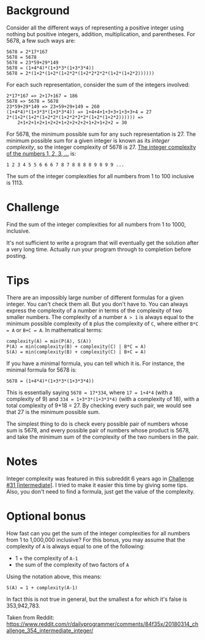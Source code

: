# Background

Consider all the different ways of representing a positive integer using nothing but positive integers, addition, multiplication, and parentheses. For 5678, a few such ways are:

    5678 = 2*17*167
    5678 = 5678
    5678 = 23*59+29*149
    5678 = (1+4*4)*(1+3*3*(1+3*3*4))
    5678 = 2*(1+2*(1+2*(1+2*2*(1+2*2*2*2*(1+2*(1+2*2))))))

For each such representation, consider the sum of the integers involved:

    2*17*167 => 2+17+167 = 186
    5678 => 5678 = 5678
    23*59+29*149 => 23+59+29+149 = 260
    (1+4*4)*(1+3*3*(1+3*3*4)) => 1+4+4+1+3+3+1+3+3+4 = 27
    2*(1+2*(1+2*(1+2*2*(1+2*2*2*2*(1+2*(1+2*2)))))) =>
        2+1+2+1+2+1+2+2+1+2+2+2+2+1+2+1+2+2 = 30

For 5678, the minimum possible sum for any such representation is 27. The minimum possible sum for a given integer is known as its *integer complexity*, so the integer complexity of 5678 is 27. [The integer complexity of the numbers 1, 2, 3, ...](https://oeis.org/A005245/list) is:

    1 2 3 4 5 5 6 6 6 7 8 7 8 8 8 8 9 8 9 9 ...

The sum of the integer complexities for all numbers from 1 to 100 inclusive is 1113.

# Challenge

Find the sum of the integer complexities for all numbers from 1 to 1000, inclusive.

It's not sufficient to write a program that will eventually get the solution after a very long time. Actually run your program through to completion before posting.

# Tips

There are an impossibly large number of different formulas for a given integer. You can't check them all. But you don't have to. You can always express the complexity of a number in terms of the complexity of two smaller numbers. The complexity of a number `A > 1` is always equal to the minimum possible complexity of `B` plus the complexity of `C`, where either `B*C = A` or `B+C = A`. In mathematical terms:

    complexity(A) = min(P(A), S(A))
    P(A) = min(complexity(B) + complexity(C) | B*C = A)
    S(A) = min(complexity(B) + complexity(C) | B+C = A)

If you have a minimal formula, you can tell which it is. For instance, the minimal formula for 5678 is:

    5678 = (1+4*4)*(1+3*3*(1+3*3*4))

This is essentially saying `5678 = 17*334`, where `17 = 1+4*4` (with a complexity of 9) and `334 = 1+3*3*(1+3*3*4)` (with a complexity of 18), with a total complexity of 9+18 = 27. By checking every such pair, we would see that 27 is the minimum possible sum.

The simplest thing to do is check every possible pair of numbers whose sum is 5678, and every possible pair of numbers whose product is 5678, and take the minimum sum of the complexity of the two numbers in the pair.

# Notes

Integer complexity was featured in this subreddit 6 years ago in [Challenge #31 \[intermediate\]](https://www.reddit.com/r/dailyprogrammer/comments/rg25w/3272012_challenge_31_intermediate/?st=jeexv54v&sh=1fa8e3bf). I tried to make it easier this time by giving some tips. Also, you don't need to find a formula, just get the value of the complexity.

# Optional bonus

How fast can you get the sum of the integer complexities for all numbers from 1 to 1,000,000 inclusive? For this bonus, you may assume that the complexity of `A` is always equal to one of the following:

* 1 + the complexity of `A-1`
* the sum of the complexity of two factors of `A`

Using the notation above, this means:

    S(A) = 1 + complexity(A-1)

In fact this is not true in general, but the smallest `A` for which it's false is 353,942,783.

Taken from Reddit: https://www.reddit.com/r/dailyprogrammer/comments/84f35x/20180314_challenge_354_intermediate_integer/